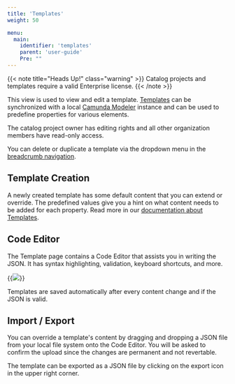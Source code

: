 ```yaml
---
title: 'Templates'
weight: 50

menu:
  main:
    identifier: 'templates'
    parent: 'user-guide'
    Pre: ""
---
```


{{< note title="Heads Up!" class="warning" >}}
Catalog projects and templates require a valid Enterprise license.
{{< /note >}}

This view is used to view and edit a template. [Templates](https://docs.camunda.org/manual/latest/modeler/element-templates/) can be synchronized with a local [Camunda Modeler](https://docs.camunda.org/manual/latest/modeler/) instance and can be used to predefine properties for various elements.

The catalog project owner has editing rights and all other organization members have read-only access.

You can delete or duplicate a template via the dropdown menu in the [breadcrumb navigation](../home#navigation).

## Template Creation

A newly created template has some default content that you can extend or override. The predefined values give you a hint on what content needs to be added for each property. Read more in our [documentation about Templates](https://docs.camunda.org/manual/latest/modeler/element-templates/).

## Code Editor

The Template page contains a Code Editor that assists you in writing the JSON. It has syntax highlighting, validation, keyboard shortcuts, and more.

{{<img src="../cawemo-code-editor.png">}}

Templates are saved automatically after every content change and if the JSON is valid.

## Import / Export

You can override a template's content by dragging and dropping a JSON file from your local file system onto the Code Editor. You will be asked to confirm the upload since the changes are permanent and not revertable.

The template can be exported as a JSON file by clicking on the export icon in the upper right corner.
